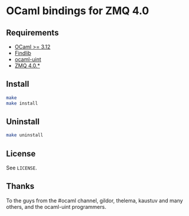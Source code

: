 OCaml bindings for ZMQ 4.0
==========================

Requirements
------------

* [OCaml >= 3.12](https://ocaml.org/)
* [Findlib](http://projects.camlcity.org/projects/findlib.html)
* [ocaml-uint](https://github.com/andrenth/ocaml-uint)
* [ZMQ 4.0.*](http://www.zeromq.org/intro:get-the-software)

Install
-------

```sh
make
make install
```

Uninstall
---------

```sh
make uninstall
```

License
-------

See `LICENSE`.

Thanks
------

To the guys from the #ocaml channel, gildor, thelema, kaustuv and many others, and the ocaml-uint programmers.
